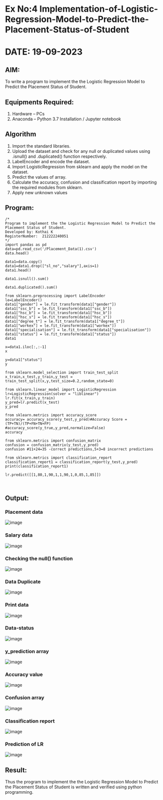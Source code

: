 # Ex No:4 Implementation-of-Logistic-Regression-Model-to-Predict-the-Placement-Status-of-Student
# DATE: 19-09-2023
## AIM:
  To write a program to implement the the Logistic Regression Model to Predict the Placement Status of Student.

## Equipments Required:
  1. Hardware – PCs
  2. Anaconda – Python 3.7 Installation / Jupyter notebook

## Algorithm
  1. Import the standard libraries.
  2. Upload the dataset and check for any null or duplicated values using .isnull() and .duplicated() function respectively.
  3. LabelEncoder and encode the dataset.
  4. Import LogisticRegression from sklearn and apply the model on the dataset.
  5. Predict the values of array.
  6. Calculate the accuracy, confusion and classification report by importing the required modules from sklearn.
  7. Apply new unknown values

## Program:
```
/*
Program to implement the the Logistic Regression Model to Predict the Placement Status of Student.
Developed by: Kothai K
RegisterNumber:  212222240051
*/
import pandas as pd
data=pd.read_csv('/Placement_Data(1).csv')
data.head()

data1=data.copy()
data1=data1.drop(["sl_no","salary"],axis=1)
data1.head()

data1.isnull().sum()

data1.duplicated().sum()

from sklearn.preprocessing import LabelEncoder
le=LabelEncoder()
data1["gender"] = le.fit_transform(data1["gender"])
data1["ssc_b"] = le.fit_transform(data1["ssc_b"])
data1["hsc_b"] = le.fit_transform(data1["hsc_b"])
data1["hsc_s"] = le.fit_transform(data1["hsc_s"])
data1["degree_t"] = le.fit_transform(data1["degree_t"])
data1["workex"] = le.fit_transform(data1["workex"])
data1["specialisation"] = le.fit_transform(data1["specialisation"])
data1["status"] = le.fit_transform(data1["status"])
data1

x=data1.iloc[:,:-1]
x

y=data1["status"]
y

from sklearn.model_selection import train_test_split
x_train,x_test,y_train,y_test = train_test_split(x,y,test_size=0.2,random_state=0)

from sklearn.linear_model import LogisticRegression
lr=LogisticRegression(solver = "liblinear")
lr.fit(x_train,y_train)
y_pred=lr.predict(x_test)
y_pred

from sklearn.metrics import accuracy_score
accuracy= accuracy_score(y_test,y_pred)#Accuracy Score = (TP+TN)/(TP+FN+TN+FP)
#accuracy_score(y_true,y_pred,normalize=False)
accuracy

from sklearn.metrics import confusion_matrix
confusion = confusion_matrix(y_test,y_pred)
confusion #11+24=35 -correct predictions,5+3=8 incorrect predictions

from sklearn.metrics import classification_report
classification_report1 = classification_report(y_test,y_pred)
print(classification_report1)

lr.predict([[1,80,1,90,1,1,90,1,0,85,1,85]])



```

## Output:
### Placement data 

![image](https://github.com/Nethraa24/Implementation-of-Logistic-Regression-Model-to-Predict-the-Placement-Status-of-Student/assets/121215786/946a90a8-2cc6-4b87-8f5e-25609edb15f5)

### Salary data 

![image](https://github.com/Nethraa24/Implementation-of-Logistic-Regression-Model-to-Predict-the-Placement-Status-of-Student/assets/121215786/37c884ef-a09c-4f70-875b-096e3b3bf768)

### Checking the null() function 

![image](https://github.com/Nethraa24/Implementation-of-Logistic-Regression-Model-to-Predict-the-Placement-Status-of-Student/assets/121215786/52bf37c3-6446-4b38-95f7-14b24ac23b27)

### Data Duplicate

![image](https://github.com/Nethraa24/Implementation-of-Logistic-Regression-Model-to-Predict-the-Placement-Status-of-Student/assets/121215786/65958a22-3c82-4961-8329-49a08113528f)

### Print data

![image](https://github.com/Nethraa24/Implementation-of-Logistic-Regression-Model-to-Predict-the-Placement-Status-of-Student/assets/121215786/88fcefd5-74ff-4d1e-adcb-f409a9d41685)

### Data-status

![image](https://github.com/Nethraa24/Implementation-of-Logistic-Regression-Model-to-Predict-the-Placement-Status-of-Student/assets/121215786/b3a52f9e-fee6-4396-a5f2-2ad0f9edb341)

### y_prediction array 
![image](https://github.com/Nethraa24/Implementation-of-Logistic-Regression-Model-to-Predict-the-Placement-Status-of-Student/assets/121215786/879e459a-5633-4db3-90af-15806f656d2c)

### Accuracy value

![image](https://github.com/Nethraa24/Implementation-of-Logistic-Regression-Model-to-Predict-the-Placement-Status-of-Student/assets/121215786/81ed90af-a551-4a65-b107-e9e8b2401ad0)

### Confusion array

![image](https://github.com/Nethraa24/Implementation-of-Logistic-Regression-Model-to-Predict-the-Placement-Status-of-Student/assets/121215786/f6ba769f-7719-4c06-9e49-28167a6d9a23)

### Classification report 

![image](https://github.com/Nethraa24/Implementation-of-Logistic-Regression-Model-to-Predict-the-Placement-Status-of-Student/assets/121215786/c4a909ea-570a-4404-adea-340bc32cb90b)

### Prediction of LR


![image](https://github.com/Nethraa24/Implementation-of-Logistic-Regression-Model-to-Predict-the-Placement-Status-of-Student/assets/121215786/93a1fc19-1bd6-4572-b72e-a885578da36c)


## Result:
Thus the program to implement the the Logistic Regression Model to Predict the Placement Status of Student is written and verified using python programming.
